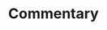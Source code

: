---
title: Commentary
score: Intersection 3 (1953)
artist: Morton Feldman
order: 11
layout: essay
toc: false
menu: false
contributor:
  - id: mgallope
---